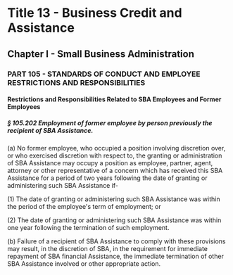 
# Title 13 - Business Credit and Assistance
## Chapter I - Small Business Administration
### PART 105 - STANDARDS OF CONDUCT AND EMPLOYEE RESTRICTIONS AND RESPONSIBILITIES
#### Restrictions and Responsibilities Related to SBA Employees and Former Employees
##### § 105.202 Employment of former employee by person previously the recipient of SBA Assistance.

(a) No former employee, who occupied a position involving discretion over, or who exercised discretion with respect to, the granting or administration of SBA Assistance may occupy a position as employee, partner, agent, attorney or other representative of a concern which has received this SBA Assistance for a period of two years following the date of granting or administering such SBA Assistance if-

(1) The date of granting or administering such SBA Assistance was within the period of the employee's term of employment; or

(2) The date of granting or administering such SBA Assistance was within one year following the termination of such employment.

(b) Failure of a recipient of SBA Assistance to comply with these provisions may result, in the discretion of SBA, in the requirement for immediate repayment of SBA financial Assistance, the immediate termination of other SBA Assistance involved or other appropriate action.
